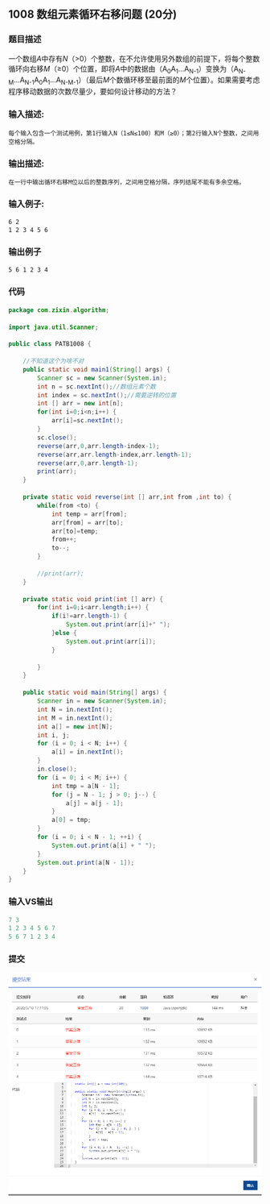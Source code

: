 ## **1008** **数组元素循环右移问题** (20分)

### 题目描述

一个数组*A*中存有*N*（>0）个整数，在不允许使用另外数组的前提下，将每个整数循环向右移*M*（≥0）个位置，即将*A*中的数据由（A<sub>0</sub>A<sub>1</sub>...A<sub>N-1</sub>）变换为（A<sub>N-M</sub>...A<sub>N-1</sub>A<sub>0</sub>A<sub>1</sub>...A<sub>N-M-1</sub>）（最后*M*个数循环移至最前面的*M*个位置）。如果需要考虑程序移动数据的次数尽量少，要如何设计移动的方法？



### **输入描述:**

```
每个输入包含一个测试用例，第1行输入N（1≤N≤100）和M（≥0）；第2行输入N个整数，之间用空格分隔。
```



### 输出描述:

```
在一行中输出循环右移M位以后的整数序列，之间用空格分隔，序列结尾不能有多余空格。
```

### 输入例子:

```
6 2
1 2 3 4 5 6
```

### 输出例子

```
5 6 1 2 3 4
```

### 代码

```java
package com.zixin.algorithm;

import java.util.Scanner;

public class PATB1008 {

	//不知道这个为啥不对
	public static void main1(String[] args) {
		Scanner sc = new Scanner(System.in);
        int n = sc.nextInt();//数组元素个数
        int index = sc.nextInt();//需要逆转的位置
        int [] arr = new int[n];
        for(int i=0;i<n;i++) {
        	arr[i]=sc.nextInt();
        }
        sc.close();
        reverse(arr,0,arr.length-index-1);
        reverse(arr,arr.length-index,arr.length-1);
        reverse(arr,0,arr.length-1);
        print(arr);
	}

	private static void reverse(int [] arr,int from ,int to) {
		while(from <to) {
			int temp = arr[from];
			arr[from] = arr[to];
			arr[to]=temp;
			from++;
			to--;
		}
		
		//print(arr);
	}
	
	private static void print(int [] arr) {
		for(int i=0;i<arr.length;i++) {
			if(i!=arr.length-1) {
				System.out.print(arr[i]+" ");
			}else {
				System.out.print(arr[i]);
			}
			
		}
	}
	
	public static void main(String[] args) {
        Scanner in = new Scanner(System.in);
        int N = in.nextInt();
        int M = in.nextInt();
        int a[] = new int[N];
        int i, j;
        for (i = 0; i < N; i++) {
            a[i] = in.nextInt();
        }
        in.close();
        for (i = 0; i < M; i++) {
            int tmp = a[N - 1];
            for (j = N - 1; j > 0; j--) {
                a[j] = a[j - 1];
            }
            a[0] = tmp;
        }
        for (i = 0; i < N - 1; ++i) {
            System.out.print(a[i] + " ");
        }
        System.out.print(a[N - 1]);
    }
}

```



### 输入VS输出

```java
7 3
1 2 3 4 5 6 7
5 6 7 1 2 3 4
```

### 提交

![PATB1008提交](image/PATB1008提交.png)

